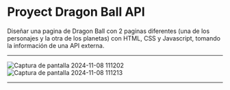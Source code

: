 # Proyect Dragon Ball API

Diseñar una pagina de Dragon Ball con 2 paginas diferentes (una de los personajes y la otra de los planetas) con HTML, CSS y Javascript, tomando la información de una API externa.

***
![Captura de pantalla 2024-11-08 111202](https://github.com/user-attachments/assets/b43d0be0-7004-483a-a8eb-62c7ce4e4594)
![Captura de pantalla 2024-11-08 111213](https://github.com/user-attachments/assets/998588a5-e601-48c8-a220-39d6872ef28e)

***
